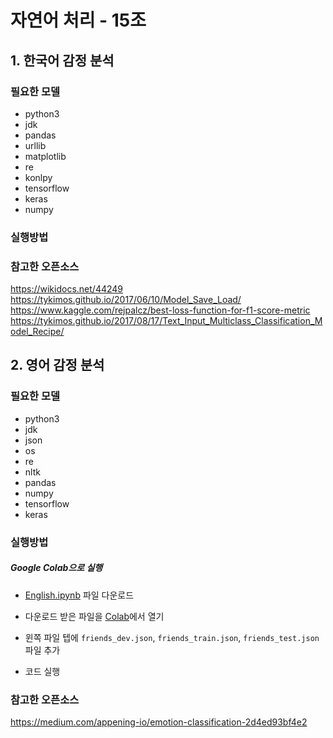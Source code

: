 # 자연어 처리 - 15조

## 1. 한국어 감정 분석

### 필요한 모델

- python3
- jdk
- pandas
- urllib
- matplotlib
- re
- konlpy
- tensorflow
- keras
- numpy

### 실행방법



### 참고한 오픈소스

https://wikidocs.net/44249 <br>
https://tykimos.github.io/2017/06/10/Model_Save_Load/ <br>
https://www.kaggle.com/rejpalcz/best-loss-function-for-f1-score-metric <br>
https://tykimos.github.io/2017/08/17/Text_Input_Multiclass_Classification_Model_Recipe/

## 2. 영어 감정 분석

### 필요한 모델

- python3
- jdk
- json
- os
- re
- nltk
- pandas
- numpy
- tensorflow
- keras

### 실행방법

##### Google Colab으로 실행

- [English.ipynb](https://github.com/xxMeow/LabNLP/blob/master/English/English.ipynb) 파일 다운로드
- 다운로드 받은 파일을 [Colab](https://colab.research.google.com/)에서 열기

- 윈쪽 파일 텝에 `friends_dev.json`, `friends_train.json`, `friends_test.json` 파일 추가
- 코드 실행

### 참고한 오픈소스

https://medium.com/appening-io/emotion-classification-2d4ed93bf4e2

